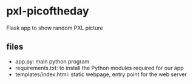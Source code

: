 # pxl-picoftheday
Flask app to show random PXL picture

## files
 - app.py: main python program
 - requirements.txt: to install the Python modules required for our app
 - templates/index.html: static webpage, entry point for the web server
